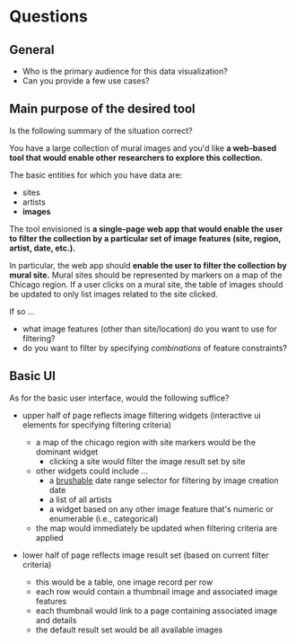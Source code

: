 # Questions


## General

* Who is the primary audience for this data visualization?
* Can you provide a few use cases?


## Main purpose of the desired tool

Is the following summary of the situation correct?

You have a large collection of mural images and you'd like **a web-based tool that
would enable other researchers to explore this collection.**

The basic entities for which you have data are:
* sites
* artists
* **images** 

The tool envisioned is **a single-page web app that would enable the user to filter the collection by a particular set of image features (site, region, artist, date, etc.).**

In particular, the web app should **enable the user to filter the collection by mural site.**  Mural sites should be represented by markers on a map of the Chicago region.  If a user clicks on a mural site, the table of images should be updated to only list images related to the site clicked.

If so ...
* what image features (other than site/location) do you want to use 
  for filtering?
* do you want to filter by specifying *combinations* of feature constraints?


## Basic UI

As for the basic user interface, would the following suffice?

* upper half of page reflects image filtering widgets (interactive ui elements
  for specifying filtering criteria)
  * a map of the chicago region with site markers would be the dominant widget
    * clicking a site would filter the image result set by site
  * other widgets could include ...
    * a [brushable](http://bl.ocks.org/mbostock/6232620) date range selector 
      for filtering by image creation date
    * a list of all artists
    * a widget based on any other image feature that's numeric or 
      enumerable (i.e., categorical)
  * the map would immediately be updated when filtering criteria are applied

* lower half of page reflects image result set (based on current filter criteria)
  * this would be a table, one image record per row
  * each row would contain a thumbnail image and associated image features
  * each thumbnail would link to a page containing associated image and details
  * the default result set would be all available images
